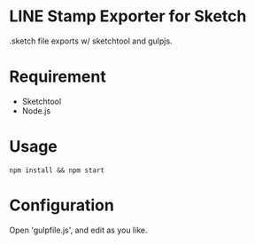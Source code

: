 # LINE Stamp Exporter for Sketch

.sketch file exports w/ sketchtool and gulpjs.

# Requirement

* Sketchtool
* Node.js

# Usage

	npm install && npm start

# Configuration

Open 'gulpfile.js', and edit as you like.

